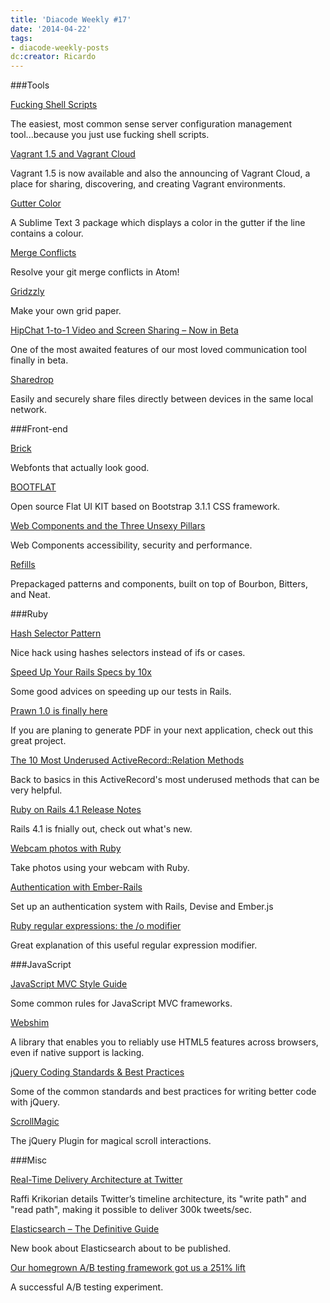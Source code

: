 ```yaml
---
title: 'Diacode Weekly #17'
date: '2014-04-22'
tags:
- diacode-weekly-posts
dc:creator: Ricardo
---
```


###Tools


[Fucking Shell Scripts](http://fuckingshellscripts.org/)
  
The easiest, most common sense server configuration management tool...because you just use fucking shell scripts.

  
[Vagrant 1.5 and Vagrant Cloud](http://www.vagrantup.com/blog/vagrant-1-5-and-vagrant-cloud.html)
  
Vagrant 1.5 is now available and also the announcing of Vagrant Cloud, a place for sharing, discovering, and creating Vagrant environments.

  
[Gutter Color](https://sublime.wbond.net/packages/Gutter%20Color)
  
A Sublime Text 3 package which displays a color in the gutter if the line contains a colour.

  
[Merge Conflicts](https://atom.io/packages/merge-conflicts)
  
Resolve your git merge conflicts in Atom!

  
[Gridzzly](http://gridzzly.com/)
  
Make your own grid paper.
  
[HipChat 1-to-1 Video and Screen Sharing – Now in Beta](http://blog.hipchat.com/2014/03/18/hipchat-1-to-1-video-and-screen-sharing-now-in-beta)
  
One of the most awaited features of our most loved communication tool finally in beta.
  
[Sharedrop](https://www.sharedrop.io/)
  
Easily and securely share files directly between devices in the same local network.


###Front-end


[Brick](http://brick.im/)
  
Webfonts that actually look good.

  
[BOOTFLAT](http://bootflat.github.io/)
  
Open source Flat UI KIT based on Bootstrap 3.1.1 CSS framework.
  
[Web Components and the Three Unsexy Pillars](http://aerotwist.com/blog/web-components-and-three-unsexy-pillars/)
  
Web Components accessibility, security and performance.
  
[Refills](http://refills.bourbon.io/)
  
Prepackaged patterns and components, built on top of Bourbon, Bitters, and Neat.


###Ruby


[Hash Selector Pattern](https://www.codemy.net/posts/hash-selector-pattern)
  
Nice hack using hashes selectors instead of ifs or cases.

  
[Speed Up Your Rails Specs by 10x](http://blog.originate.com/blog/2014/02/27/improve-your-rails-specification-speed-by-10x/)
  
Some good advices on speeding up our tests in Rails.

  
[Prawn 1.0 is finally here](http://elmcitycraftworks.org/post/79929183748/prawn-1-0-is-finally-here)
  
If you are planing to generate PDF in your next application, check out this great project.

  
[The 10 Most Underused ActiveRecord::Relation Methods](http://blog.mitchcrowe.com/blog/2012/04/14/10-most-underused-activerecord-relation-methods/)
  
Back to basics in this ActiveRecord's most underused methods that can be very helpful.

  
[Ruby on Rails 4.1 Release Notes](http://edgeguides.rubyonrails.org/4_1_release_notes.html)
  
Rails 4.1 is fnially out, check out what's new.


  
[Webcam photos with Ruby](http://tenderlovemaking.com/2014/03/26/webcam-photos-with-ruby.html)
  
Take photos using your webcam with Ruby.

  
[Authentication with Ember-Rails](http://kbarrett.com/blog/2014/03/24/authentication-with-ember-rails.html)
  
Set up an authentication system with Rails, Devise and Ember.js


  
[Ruby regular expressions: the /o modifier](http://robm.me.uk///ruby/2014/03/30/regex-o-modifier.html)
  
Great explanation of this useful regular expression modifier.


###JavaScript


[JavaScript MVC Style Guide](http://blog.sourcing.io/mvc-style-guide)
  
Some common rules for JavaScript MVC frameworks.
  
[Webshim](http://afarkas.github.io/webshim/demos/index.html)
  
A library that enables you to reliably use HTML5 features across browsers, even if native support is lacking.
  
[jQuery Coding Standards & Best Practices](http://lab.abhinayrathore.com/jquery-standards/)
  
Some of the common standards and best practices for writing better code with jQuery.
  
[ScrollMagic](http://janpaepke.github.io/ScrollMagic/)
  
The jQuery Plugin for magical scroll interactions.



###Misc


[Real-Time Delivery Architecture at Twitter](http://www.infoq.com/presentations/Real-Time-Delivery-Twitter)

Raffi Krikorian details Twitter’s timeline architecture, its "write path" and "read path", making it possible to deliver 300k tweets/sec.


[Elasticsearch – The Definitive Guide](http://www.elasticsearch.org/blog/elasticsearch-definitive-guide/)

New book about Elasticsearch about to be published.


[Our homegrown A/B testing framework got us a 251% lift](http://blog.42floors.com/behind-scenes-ab-split-testing/)

A successful A/B testing experiment.

